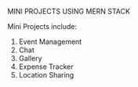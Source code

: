 MINI PROJECTS USING MERN STACK

Mini Projects include:
1. Event Management
2. Chat
3. Gallery
4. Expense Tracker
5. Location Sharing
